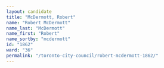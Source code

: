 ```yaml
---
layout: candidate
title: "McDermott, Robert"
name: "Robert McDermott"
name_last: "McDermott"
name_first: "Robert"
name_sortby: "mcdermott"
id: "1862"
ward: "36"
permalink: "/toronto-city-council/robert-mcdermott-1862/"
---
```

